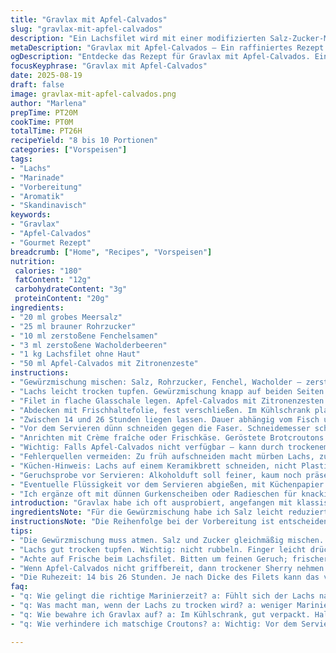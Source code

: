 ```yaml
---
title: "Gravlax mit Apfel-Calvados"
slug: "gravlax-mit-apfel-calvados"
description: "Ein Lachsfilet wird mit einer modifizierten Salz-Zucker-Mischung und Gewürzen wie Fenchelsamen und zerstoßenem Wacholder eingerieben. Statt Calvados gibt es Apfelbranntwein mit einem Hauch Zitrone. Das Filet ruht zwischen 14 und 26 Stunden im Kühlschrank, mit gelegentlichem Wenden. Danach dünn aufgeschnitten, ideal mit Crème fraîche oder Frischkäse und gerösteten Mehrkornbrot-Croutons."
metaDescription: "Gravlax mit Apfel-Calvados – Ein raffiniertes Rezept für Lachs, der in einer aromatischen Mischung mariniert wird. Frisch und geschmackvoll."
ogDescription: "Entdecke das Rezept für Gravlax mit Apfel-Calvados. Ein Genuss, der einfach zuzubereiten ist und für geschmackliche Akzente sorgt."
focusKeyphrase: "Gravlax mit Apfel-Calvados"
date: 2025-08-19
draft: false
image: gravlax-mit-apfel-calvados.png
author: "Marlena"
prepTime: PT20M
cookTime: PT0M
totalTime: PT26H
recipeYield: "8 bis 10 Portionen"
categories: ["Vorspeisen"]
tags:
- "Lachs"
- "Marinade"
- "Vorbereitung"
- "Aromatik"
- "Skandinavisch"
keywords:
- "Gravlax"
- "Apfel-Calvados"
- "Gourmet Rezept"
breadcrumb: ["Home", "Recipes", "Vorspeisen"]
nutrition: 
 calories: "180"
 fatContent: "12g"
 carbohydrateContent: "3g"
 proteinContent: "20g"
ingredients:
- "20 ml grobes Meersalz"
- "25 ml brauner Rohrzucker"
- "10 ml zerstoßene Fenchelsamen"
- "3 ml zerstoßene Wacholderbeeren"
- "1 kg Lachsfilet ohne Haut"
- "50 ml Apfel-Calvados mit Zitronenzeste"
instructions:
- "Gewürzmischung mischen: Salz, Rohrzucker, Fenchel, Wacholder – zerstoßen, nicht pulverisiert. Aromatisch, leicht süßlich, intensive Textur."
- "Lachs leicht trocken tupfen. Gewürzmischung knapp auf beiden Seiten verteilen. Leicht andrücken, kein rubbeln, nur sanfter Druck, damit die Aromen haften."
- "Filet in flache Glasschale legen. Apfel-Calvados mit Zitronenzesten drüberträufeln. Keine Angst vor zu viel Flüssigkeit, der Alkohol schafft Halt und veredelt die Textur."
- "Abdecken mit Frischhaltefolie, fest verschließen. Im Kühlschrank platzieren. Nach ca. 14 Stunden wenden – zu wenig Bewegung führt zu einseitigem Marinieren. Wege sich lösen, leicht mit Küchenpapier trocken tupfen."
- "Zwischen 14 und 26 Stunden liegen lassen. Dauer abhängig vom Fisch und persönlicher Vorliebe: Je länger, desto fester. Man spürt es an der Oberfläche: Nicht mehr glänzend feucht, sondern leicht matt, fast lederartig."
- "Vor dem Servieren dünn schneiden gegen die Faser. Schneidemesser scharf, fast auf Rasierklingen-Level, ansonsten zerfasert der Lachs."
- "Anrichten mit Crème fraîche oder Frischkäse. Geröstete Brotcroutons aus Mehrkornbrot – grob geschnitten, in Butter goldbraun angebraten. Für Tiefe im Geschmack die Kruste nicht entfernen."
- "Wichtig: Falls Apfel-Calvados nicht verfügbar – kann durch trockenem Sherry plus Limettenabrieb ersetzt werden. Fenchelsamen gegen Koriandersamen austauschen, um mildere Würze zu erhalten."
- "Fehlerquellen vermeiden: Zu früh aufschneiden macht mürben Lachs, zu lange Marinade wird trockener. Erste Versuche schärften mein Gespür für diesen Punkt."
- "Küchen-Hinweis: Lachs auf einem Keramikbrett schneiden, nicht Plastik. Keramik nimmt Feuchtigkeit nicht auf, der Fisch bleibt frisch."
- "Geruchsprobe vor Servieren: Alkoholduft soll feiner, kaum noch präsent sein. Sonst braucht es noch Zeit."
- "Eventuelle Flüssigkeit vor dem Servieren abgießen, mit Küchenpapier noch einmal tupfen, sonst matschige Struktur."
- "Ich ergänze oft mit dünnen Gurkenscheiben oder Radieschen für knackige Frische, macht Kontrast zur salzigen Tiefe."
introduction: "Gravlax habe ich oft ausprobiert, angefangen mit klassischen Rezepten, die Salz und Zucker im 1 zu 1 Verhältnis empfehlen. Doch schnell merkt man: Die Balance zwischen Salz und Süße ist ein Tanz, kein Marschbefehl. Ich tauschte Koriandersamen gegen Fenchel – intensiver, kräuterig, fast süßlich. Wacholder kam dazu, nicht typisch, aber bringt diesen besonderen Wald-Touch, den ich beim ersten Versuch mit klassischem Rezept vermisste. Der Clou: Statt puren Calvados füge ich Apfel-Calvados mit Zitronenzeste hinzu. Gibt Frische, eine fast unsichtbare Säure. Die langer Ruhezeit im Kühlschrank sorgt dafür, dass der Fisch fest wird, fast schnittfest, ohne trocken zu sein. Je nach Dicke des Filets passe ich die Zeit an. Wer auf der Suche nach einem unverwechselbaren Geschmack ist, sollte den Trick mit dem Apfel-Calvados ausprobieren. Ein Zwischenschritt, der den Lachs nicht überwältigt, sondern subtil akzentuiert. Mein Eindruck aus vielen Versuchen: Es ist eine Mischung aus Geduld, dem Riechen des Fisches und dem Gefühl beim Berühren – nicht einfach eine Stoppuhr. Ein wenig Improvisation bleibt, Spaß auch."
ingredientsNote: "Für die Gewürzmischung habe ich Salz leicht reduziert, weil Meersalz salziger wirkt als normales Kochsalz. Brauner Rohrzucker bringt mehr Geschmack als weißer Zucker – das karamellige Aroma ist wichtig. Fenchelsamen zerstoßen, nicht gemahlen, sorgen für bunte Partikel, die beim Marinieren langsam ihre Aromen freisetzen. Wacholderbeeren sind Ersatz für Pfeffer, subtile Unterschiede in der Schärfe, aber deutlich aromatischer. Das Lachsfilet sollte frisch und möglichst ohne Haut sein; Haut macht zwar Handhabung einfacher, hält aber die Marinade ab und beeinträchtigt die Textur. Apfel-Calvados gibt es in guten Spirituosenläden, aber wenn nicht verfügbar, tut es auch trockener Sherry mit Limettenabrieb – nicht austrocknen lassen! Stücke nicht zu dünn, mindestens anderthalb Zentimeter, sonst zu schnell zäh. Mehrkornbrot für die Croûtons bringt Textur und Geschmack, klassische Weißbrotscheiben würden verpuffen. Crème fraîche mild, aber man kann auch Frischkäse mit Kräutern verwenden, so bleibt es variabel. Insgesamt wichtig: Zutaten mit Charakter, kein Billig-Kram, die machen den Unterschied."
instructionsNote: "Die Reihenfolge bei der Vorbereitung ist entscheidend. Erst die Würzmischung vorbereiten, so kann sie atmen, bevor sie auf den Fisch kommt. Das Andrücken der Gewürze ist weniger Einreiben, wirklich ... sanfte Berührung, damit die Struktur des Fleisches nicht verletzt wird. Lachs in der Glasschale – niemals Metall, sonst reagiert der Alkohol mit der Oberfläche, Geschmack leidet. Der Calvados mit Zitronenzeste erst ganz zum Schluss über den Fisch geben, damit die Zitrone frisch bleibt, nicht bitter wird. Das Wenden des Filets nach 14 Stunden verhindert, dass die Marinade einseitig wirkt. Die Zeit vorher nutze ich, um gelegentlich zu riechen – Alkohol darf nicht dominieren, Salz darf nicht austrocknen. Spitze Küchenmesser sind Pflicht, stumpfe zerstören die Scheiben. Drainieren vor dem Servieren ist essentielles Finish: Flüssigkeit filtert man ab, sonst werden Croûtons und Frischkäse feucht und matschig. Statt Folie benutze ich gern Bienenwachstücher, halten dicht und sind nachhaltiger. Crème fraîche oder Frischkäse direkt vor dem Servieren auftragen, sonst zieht der Lachs die Feuchtigkeit heraus und wird zu grob in der Struktur. Gute Abläufe und kleine Tricks kann man sich aneignen, wenn man mit dem Gefühl an das Einlegen herangeht, nicht mit der Uhr."
tips:
- "Die Gewürzmischung muss atmen. Salz und Zucker gleichmäßig mischen. Fenchelsamen nicht zu fein mahlen, sonst fehlt Textur. Aromen freisetzen."
- "Lachs gut trocken tupfen. Wichtig: nicht rubbeln. Finger leicht drücken, um die Gewürze zum Haften zu bringen. Sanft, sonst zerreißt das Fleisch."
- "Achte auf Frische beim Lachsfilet. Bitten um feinen Geruch; frischer Lachs riecht angenehm. Alte Stücke, auch wenn sie schön aussehen, meiden."
- "Wenn Apfel-Calvados nicht griffbereit, dann trockener Sherry nehmen. Limettenabrieb gibt Frische. Variieren ist erlaubt, Geschmack bleibt der Fokus."
- "Die Ruhezeit: 14 bis 26 Stunden. Je nach Dicke des Filets kann das variieren. Achte auf die Oberfläche: sollte matt, nicht glänzend sein."
faq:
- "q: Wie gelingt die richtige Marinierzeit? a: Fühlt sich der Lachs nach 14 Stunden fest an, ist der Punkt perfekt. Weitere Stunden für intensiveren Geschmack."
- "q: Was macht man, wenn der Lachs zu trocken wird? a: weniger Marinierzeit, weniger Salz. Für Feuchtigkeit: gleichmäßiges Wenden, Luftzirkulation beachten."
- "q: Wie bewahre ich Gravlax auf? a: Im Kühlschrank, gut verpackt. Haltbarkeit: 2-3 Tage, mehr geht in Aroma verloren. Ausnehmen, die Frische bleibt."
- "q: Wie verhindere ich matschige Croutons? a: Wichtig: Vor dem Servieren Flüssigkeit abgießen. Brot sollte knusprig bleiben, dann ist es perfekt."

---
```

